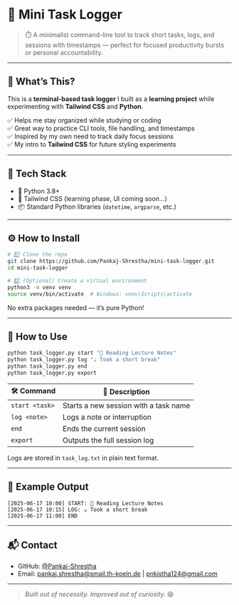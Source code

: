 # 📝 Mini Task Logger

> ⏱️ A minimalist command-line tool to track short tasks, logs, and sessions with timestamps — perfect for focused productivity bursts or personal accountability.

---

## 📌 What’s This?

This is a **terminal-based task logger** I built as a **learning project** while experimenting with **Tailwind CSS** and **Python**.

✅ Helps me stay organized while studying or coding  
✅ Great way to practice CLI tools, file handling, and timestamps  
✅ Inspired by my own need to track daily focus sessions  
✅ My intro to **Tailwind CSS** for future styling experiments

---

## 🧰 Tech Stack

- 🐍 Python 3.8+  
- 🎨 Tailwind CSS (learning phase, UI coming soon...)  
- 📦 Standard Python libraries (`datetime`, `argparse`, etc.)

---

## ⚙️ How to Install

```bash
# 1️⃣ Clone the repo
git clone https://github.com/Pankaj-Shrestha/mini-task-logger.git
cd mini-task-logger

# 2️⃣ (Optional) Create a virtual environment
python3 -m venv venv
source venv/bin/activate  # Windows: venv\Scripts\activate
```

No extra packages needed — it’s pure Python!

---

## 🚀 How to Use

```bash
python task_logger.py start "📖 Reading Lecture Notes"
python task_logger.py log "☕️ Took a short break"
python task_logger.py end
python task_logger.py export
```

| 🛠️ Command       | 💬 Description                             |
|------------------|-------------------------------------------|
| `start <task>`   | Starts a new session with a task name     |
| `log <note>`     | Logs a note or interruption               |
| `end`            | Ends the current session                  |
| `export`         | Outputs the full session log              |

Logs are stored in `task_log.txt` in plain text format.

---

## 📂 Example Output

```
[2025-06-17 10:00] START: 📖 Reading Lecture Notes
[2025-06-17 10:15] LOG: ☕️ Took a short break
[2025-06-17 11:00] END
```

---

## 📬 Contact

- GitHub: [@Pankaj-Shrestha](https://github.com/Pankaj-Shrestha)
- Email: pankaj.shrestha@smail.th-koeln.de | pnkjstha124@gmail.com

---

> *Built out of necessity. Improved out of curiosity.* 😄
